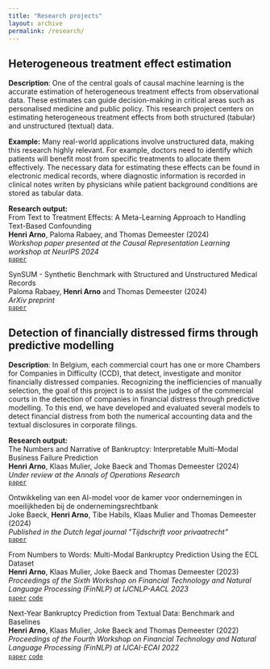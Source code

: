 ```yaml
---
title: "Research projects"
layout: archive
permalink: /research/
---
```


## Heterogeneous treatment effect estimation
**Description**: One of the central goals of causal machine learning is the accurate estimation of heterogeneous treatment effects from observational data. These estimates can guide decision-making in critical areas such as personalised medicine and public policy. This research project centers on estimating heterogeneous treatment effects from both structured (tabular) and unstructured (textual) data.

**Example:** Many real-world applications involve unstructured data, making this research highly relevant. For example, doctors need to identify which patients will benefit most from specific treatments to allocate them effectively. The necessary data for estimating these effects can be found in electronic medical records, where diagnostic information is recorded in clinical notes writen by physicians while patient background conditions are stored as tabular data.

**Research output:**  
From Text to Treatment Effects: A Meta-Learning Approach to Handling Text-Based Confounding  
**Henri Arno**, Paloma Rabaey, and Thomas Demeester (2024)  
*Workshop paper presented at the Causal Representation Learning workshop at NeurIPS 2024*  
[`paper`](https://arxiv.org/abs/2409.15503)

SynSUM - Synthetic Benchmark with Structured and Unstructured Medical Records  
Paloma Rabaey, **Henri Arno** and Thomas Demeester (2024)  
*ArXiv preprint*  
[`paper`](https://arxiv.org/abs/2409.08936)  

## Detection of financially distressed firms through predictive modelling
**Description**: In Belgium, each commercial court has one or more Chambers for Companies in Difficulty (CCD), that detect, investigate and monitor financially distressed companies. Recognizing the inefficiencies of manually selection, the goal of this project is to assist the judges of the commercial courts in the detection of companies in financial distress through predictive modelling. To this end, we have developed and evaluated several models to detect financial distress from both the numerical accounting data and the textual disclosures in corporate filings. 

**Research output:**  
The Numbers and Narrative of Bankruptcy: Interpretable Multi-Modal Business Failure Prediction  
**Henri Arno**, Klaas Mulier, Joke Baeck and Thomas Demeester (2024)  
*Under review at the Annals of Operations Research*  
[`paper`](https://scholar.google.be/citations?user=ce8BmFgAAAAJ&hl=nl)

Ontwikkeling van een AI-model voor de kamer voor ondernemingen in moeilijkheden bij de ondernemingsrechtbank  
Joke Baeck, **Henri Arno**, Tibe Habils, Klaas Mulier and Thomas Demeester (2024)  
*Published in the Dutch legal journal "Tijdschrift voor privaatrecht"*  
[`paper`](https://biblio.ugent.be/publication/01J9X3QVPZWV4XMKX0ZHA5D06J)

From Numbers to Words: Multi-Modal Bankruptcy Prediction Using the ECL Dataset  
**Henri Arno**, Klaas Mulier, Joke Baeck and Thomas Demeester (2023)  
*Proceedings of the Sixth Workshop on Financial Technology and Natural Language Processing (FinNLP) at IJCNLP-AACL 2023*  
[`paper`](https://aclanthology.org/2023.finnlp-2.2/) [`code`](github.com/henriarnoUG/ECL)

Next-Year Bankruptcy Prediction from Textual Data: Benchmark and Baselines  
**Henri Arno**, Klaas Mulier, Joke Baeck and Thomas Demeester (2022)  
*Proceedings of the Fourth Workshop on Financial Technology and Natural Language Processing (FinNLP) at IJCAI-ECAI 2022*  
[`paper`](https://aclanthology.org/2022.finnlp-1.25/) [`code`](github.com/henriarnoUG/ECL)
